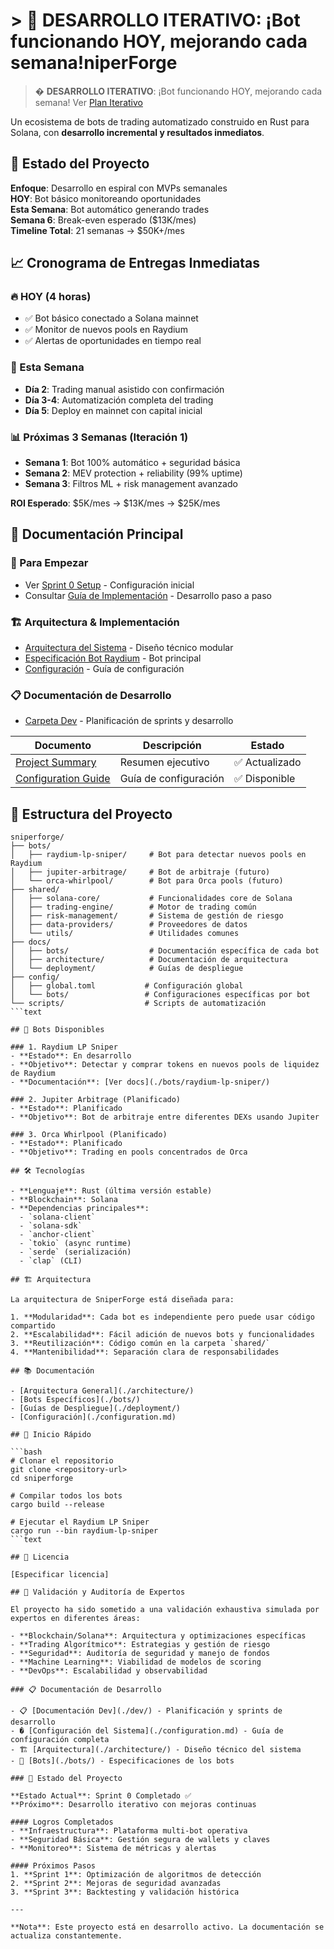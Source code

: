 # > 🔄 **DESARROLLO ITERATIVO**: ¡Bot funcionando HOY, mejorando cada semana!niperForge

> � **DESARROLLO ITERATIVO**: ¡Bot funcionando HOY, mejorando cada semana! Ver [Plan Iterativo](./iterative-development-plan.md)

Un ecosistema de bots de trading automatizado construido en Rust para Solana, con **desarrollo incremental y resultados inmediatos**.

## 🎯 Estado del Proyecto

**Enfoque**: Desarrollo en espiral con MVPs semanales  
**HOY**: Bot básico monitoreando oportunidades  
**Esta Semana**: Bot automático generando trades  
**Semana 6**: Break-even esperado ($13K/mes)  
**Timeline Total**: 21 semanas → $50K+/mes

## 📈 Cronograma de Entregas Inmediatas

### **🔥 HOY (4 horas)**
- ✅ Bot básico conectado a Solana mainnet
- ✅ Monitor de nuevos pools en Raydium
- ✅ Alertas de oportunidades en tiempo real

### **🚀 Esta Semana**
- **Día 2**: Trading manual asistido con confirmación
- **Día 3-4**: Automatización completa del trading
- **Día 5**: Deploy en mainnet con capital inicial

### **📊 Próximas 3 Semanas (Iteración 1)**
- **Semana 1**: Bot 100% automático + seguridad básica
- **Semana 2**: MEV protection + reliability (99% uptime)
- **Semana 3**: Filtros ML + risk management avanzado

**ROI Esperado**: $5K/mes → $13K/mes → $25K/mes

## 🔗 Documentación Principal

### **🚀 Para Empezar**

- Ver [Sprint 0 Setup](./dev/sprint-0-setup.md) - Configuración inicial
- Consultar [Guía de Implementación](./dev/implementation-guide.md) - Desarrollo paso a paso

### **🏗 Arquitectura & Implementación**

- [Arquitectura del Sistema](./architecture/) - Diseño técnico modular
- [Especificación Bot Raydium](./bots/raydium-lp-sniper/) - Bot principal
- [Configuración](./configuration.md) - Guía de configuración

### **📋 Documentación de Desarrollo**

- [Carpeta Dev](./dev/) - Planificación de sprints y desarrollo

| Documento | Descripción | Estado |
|-----------|-------------|---------|
| [Project Summary](./project-summary.md) | Resumen ejecutivo | ✅ Actualizado |
| [Configuration Guide](./configuration.md) | Guía de configuración | ✅ Disponible |

## 📁 Estructura del Proyecto

```text
sniperforge/
├── bots/
│   ├── raydium-lp-sniper/     # Bot para detectar nuevos pools en Raydium
│   ├── jupiter-arbitrage/     # Bot de arbitraje (futuro)
│   └── orca-whirlpool/        # Bot para Orca pools (futuro)
├── shared/
│   ├── solana-core/           # Funcionalidades core de Solana
│   ├── trading-engine/        # Motor de trading común
│   ├── risk-management/       # Sistema de gestión de riesgo
│   ├── data-providers/        # Proveedores de datos
│   └── utils/                 # Utilidades comunes
├── docs/
│   ├── bots/                  # Documentación específica de cada bot
│   ├── architecture/          # Documentación de arquitectura
│   └── deployment/            # Guías de despliegue
├── config/
│   ├── global.toml           # Configuración global
│   └── bots/                 # Configuraciones específicas por bot
└── scripts/                  # Scripts de automatización
```text

## 🚀 Bots Disponibles

### 1. Raydium LP Sniper
- **Estado**: En desarrollo
- **Objetivo**: Detectar y comprar tokens en nuevos pools de liquidez de Raydium
- **Documentación**: [Ver docs](./bots/raydium-lp-sniper/)

### 2. Jupiter Arbitrage (Planificado)
- **Estado**: Planificado
- **Objetivo**: Bot de arbitraje entre diferentes DEXs usando Jupiter

### 3. Orca Whirlpool (Planificado)
- **Estado**: Planificado
- **Objetivo**: Trading en pools concentrados de Orca

## 🛠 Tecnologías

- **Lenguaje**: Rust (última versión estable)
- **Blockchain**: Solana
- **Dependencias principales**:
  - `solana-client`
  - `solana-sdk`
  - `anchor-client`
  - `tokio` (async runtime)
  - `serde` (serialización)
  - `clap` (CLI)

## 🏗 Arquitectura

La arquitectura de SniperForge está diseñada para:

1. **Modularidad**: Cada bot es independiente pero puede usar código compartido
2. **Escalabilidad**: Fácil adición de nuevos bots y funcionalidades
3. **Reutilización**: Código común en la carpeta `shared/`
4. **Mantenibilidad**: Separación clara de responsabilidades

## 📚 Documentación

- [Arquitectura General](./architecture/)
- [Bots Específicos](./bots/)
- [Guías de Despliegue](./deployment/)
- [Configuración](./configuration.md)

## 🚀 Inicio Rápido

```bash
# Clonar el repositorio
git clone <repository-url>
cd sniperforge

# Compilar todos los bots
cargo build --release

# Ejecutar el Raydium LP Sniper
cargo run --bin raydium-lp-sniper
```text

## 📄 Licencia

[Especificar licencia]

## 🔬 Validación y Auditoría de Expertos

El proyecto ha sido sometido a una validación exhaustiva simulada por expertos en diferentes áreas:

- **Blockchain/Solana**: Arquitectura y optimizaciones específicas
- **Trading Algorítmico**: Estrategias y gestión de riesgo
- **Seguridad**: Auditoría de seguridad y manejo de fondos
- **Machine Learning**: Viabilidad de modelos de scoring
- **DevOps**: Escalabilidad y observabilidad

### 📋 Documentación de Desarrollo

- 📋 [Documentación Dev](./dev/) - Planificación y sprints de desarrollo
- � [Configuración del Sistema](./configuration.md) - Guía de configuración completa
- 🏗️ [Arquitectura](./architecture/) - Diseño técnico del sistema
- 🤖 [Bots](./bots/) - Especificaciones de los bots

### 🎯 Estado del Proyecto

**Estado Actual**: Sprint 0 Completado ✅  
**Próximo**: Desarrollo iterativo con mejoras continuas

#### Logros Completados
- **Infraestructura**: Plataforma multi-bot operativa
- **Seguridad Básica**: Gestión segura de wallets y claves
- **Monitoreo**: Sistema de métricas y alertas

#### Próximos Pasos
1. **Sprint 1**: Optimización de algoritmos de detección
2. **Sprint 2**: Mejoras de seguridad avanzadas
3. **Sprint 3**: Backtesting y validación histórica

---

**Nota**: Este proyecto está en desarrollo activo. La documentación se actualiza constantemente.
